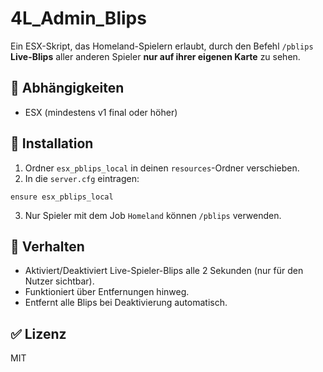 # 4L_Admin_Blips

Ein ESX-Skript, das Homeland-Spielern erlaubt, durch den Befehl `/pblips` **Live-Blips** aller anderen Spieler **nur auf ihrer eigenen Karte** zu sehen.

## 🧰 Abhängigkeiten

- ESX (mindestens v1 final oder höher)

## 🚀 Installation

1. Ordner `esx_pblips_local` in deinen `resources`-Ordner verschieben.
2. In die `server.cfg` eintragen:

```
ensure esx_pblips_local
```

3. Nur Spieler mit dem Job `Homeland` können `/pblips` verwenden.

## 🔁 Verhalten

- Aktiviert/Deaktiviert Live-Spieler-Blips alle 2 Sekunden (nur für den Nutzer sichtbar).
- Funktioniert über Entfernungen hinweg.
- Entfernt alle Blips bei Deaktivierung automatisch.

## ✅ Lizenz

MIT
